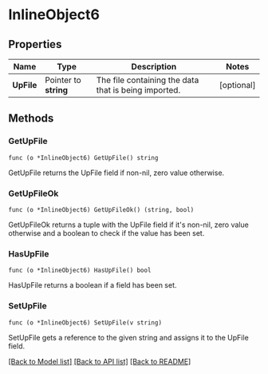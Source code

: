 # InlineObject6

## Properties

Name | Type | Description | Notes
------------ | ------------- | ------------- | -------------
**UpFile** | Pointer to **string** | The file containing the data that is being imported. | [optional] 

## Methods

### GetUpFile

`func (o *InlineObject6) GetUpFile() string`

GetUpFile returns the UpFile field if non-nil, zero value otherwise.

### GetUpFileOk

`func (o *InlineObject6) GetUpFileOk() (string, bool)`

GetUpFileOk returns a tuple with the UpFile field if it's non-nil, zero value otherwise
and a boolean to check if the value has been set.

### HasUpFile

`func (o *InlineObject6) HasUpFile() bool`

HasUpFile returns a boolean if a field has been set.

### SetUpFile

`func (o *InlineObject6) SetUpFile(v string)`

SetUpFile gets a reference to the given string and assigns it to the UpFile field.


[[Back to Model list]](../README.md#documentation-for-models) [[Back to API list]](../README.md#documentation-for-api-endpoints) [[Back to README]](../README.md)


